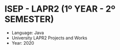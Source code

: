 # ISEP - LAPR2 (1º YEAR - 2º SEMESTER)
* Language: Java
* University LAPR2 Projects and Works
* Year: 2020
